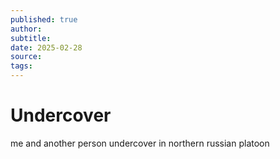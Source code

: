 ```yaml
---
published: true
author: 
subtitle: 
date: 2025-02-28
source: 
tags: 
---
```


# Undercover


me and another person undercover in northern russian platoon
